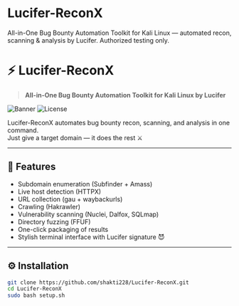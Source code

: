 # Lucifer-ReconX
All-in-One Bug Bounty Automation Toolkit for Kali Linux — automated recon, scanning &amp; analysis by Lucifer. Authorized testing only.

# ⚡ Lucifer-ReconX
> **All-in-One Bug Bounty Automation Toolkit for Kali Linux by Lucifer**

![Banner](https://img.shields.io/badge/Made%20by-Lucifer-red?style=for-the-badge)
![License](https://img.shields.io/badge/License-MIT-green?style=for-the-badge)

Lucifer-ReconX automates bug bounty recon, scanning, and analysis in one command.  
Just give a target domain — it does the rest ⚔️

---

## 🧩 Features
- Subdomain enumeration (Subfinder + Amass)
- Live host detection (HTTPX)
- URL collection (gau + waybackurls)
- Crawling (Hakrawler)
- Vulnerability scanning (Nuclei, Dalfox, SQLmap)
- Directory fuzzing (FFUF)
- One-click packaging of results
- Stylish terminal interface with Lucifer signature 😈

---

## ⚙️ Installation
```bash
git clone https://github.com/shakti228/Lucifer-ReconX.git
cd Lucifer-ReconX
sudo bash setup.sh
